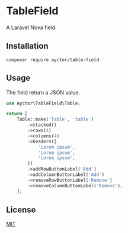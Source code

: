 # TableField

A Laravel Nova field.

## Installation

```
composer require ayctor/table-field
```

## Usage

The field return a JSON value.

```php
use Ayctor\TableField\Table;

return [
    Table::make('Table', 'table')
        ->stacked()
        ->rows(4)
        ->columns(4)
        ->headers([
            'Lorem ipsum',
            'Lorem ipsum',
            'Lorem ipsum',
        ])
        ->addRowButtonLabel('Add')
        ->addColumnButtonLabel('Add')
        ->removeRowButtonLabel('Remove')
        ->removeColumnButtonLabel('Remove'),
    ];
```

## License

[MIT](https://github.com/Ayctor/table-field/blob/master/LICENSE)
